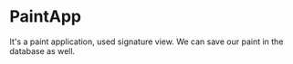 # PaintApp
It's a paint application, used signature view. We can save our paint in the database as well.
